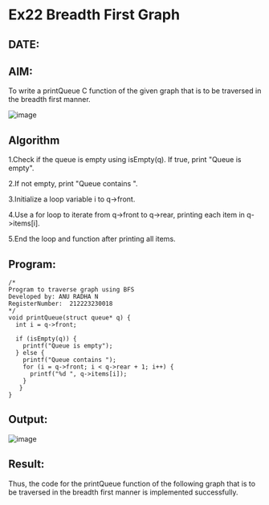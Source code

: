# Ex22 Breadth First Graph
## DATE:
## AIM:
To write a printQueue C function of the given graph that is to be traversed in the breadth first manner.

![image](https://github.com/user-attachments/assets/f483f48c-6af0-4027-a993-01c108a50933)


## Algorithm
1.Check if the queue is empty using isEmpty(q). If true, print "Queue is empty".

2.If not empty, print "Queue contains ".

3.Initialize a loop variable i to q->front.

4.Use a for loop to iterate from q->front to q->rear, printing each item in q->items[i].

5.End the loop and function after printing all items.

## Program:
```
/*
Program to traverse graph using BFS
Developed by: ANU RADHA N
RegisterNumber:  212223230018
*/
void printQueue(struct queue* q) {
  int i = q->front;
 
  if (isEmpty(q)) {
    printf("Queue is empty");
  } else { 
    printf("Queue contains ");
    for (i = q->front; i < q->rear + 1; i++) {
      printf("%d ", q->items[i]);
    }
   }
}
```

## Output:
![image](https://github.com/user-attachments/assets/ad264a47-4a8b-4a3d-95a6-0e52829cfa72)


## Result:
Thus, the code for the printQueue function of the following graph that is to be traversed in the breadth first manner is implemented successfully.
